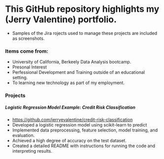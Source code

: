 # This GitHub repository highlights my (Jerry Valentine) portfolio.
* Samples of the Jira rojects used to manage these projects are included as screenshots.
### Items come from:
* University of California, Berkeely Data Analysis bootcamp.
* Presonal Interest
* Perfessional Development and Training outside of an educational setting.
* To learning new technology as part of my employment. 

### Projects
##### Logistic Regression Model Example: Credit Risk Classification 
* https://github.com/jerryevalentine/credit-risk-classification
* Developed a logistic regression model using scikit-learn to predict
* Implemented data preprocessing, feature selection, model training, and evaluation.
* Achieved a high degree of accuracy on the test dataset.
* Created a detailed README with instructions for running the code and interpreting results.
